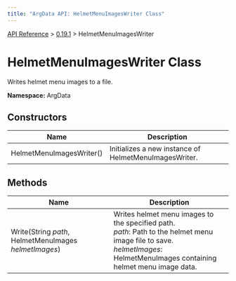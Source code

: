 ```yaml
---
title: "ArgData API: HelmetMenuImagesWriter Class"
---
```


[API Reference](/argdata/api) &gt; [0.19.1](/argdata/api/0.19.1) &gt; HelmetMenuImagesWriter

# HelmetMenuImagesWriter Class

Writes helmet menu images to a file.

**Namespace:** ArgData

## Constructors

<table class="table table-bordered table-striped ">
<thead>
  <tr>
    <th>Name</th>
    <th>Description</th>
  </tr>
</thead>
<tbody>
  <tr>
    <td>HelmetMenuImagesWriter()</td>
    <td>Initializes a new instance of HelmetMenuImagesWriter.</td>
  </tr>
</tbody>
</table>


## Methods

<table class="table table-bordered table-striped ">
<thead>
  <tr>
    <th>Name</th>
    <th>Description</th>
  </tr>
</thead>
<tbody>
  <tr>
    <td>Write(String <em>path</em>, HelmetMenuImages <em>helmetImages</em>)</td>
    <td>Writes helmet menu images to the specified path.<br /><em>path</em>: Path to the helmet menu image file to save.<br /><em>helmetImages</em>: HelmetMenuImages containing helmet menu image data.<br /></td>
  </tr>
</tbody>
</table>


